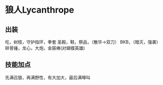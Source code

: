 # 狼人Lycanthrope

## 出装
吃，树枝，守护指环，拳套
圣殿，鞋，祭品，（散华->双刀）
BKB，（暗灭，强袭）碎骨锤，龙心，大炮，金箍棒(对蝴蝶英雄)

## 技能加点
先满召狼，再满野性，有大加大，最后满嗥叫